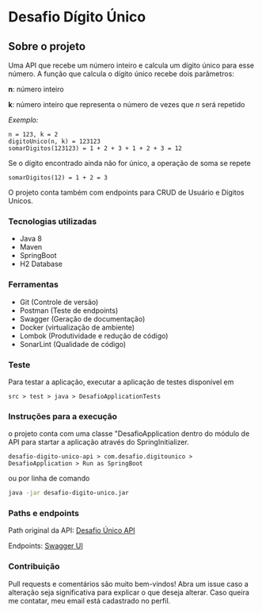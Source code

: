 # Desafio Dígito Único

## Sobre o projeto

Uma API que recebe um número inteiro e calcula um dígito único para esse número. A função que calcula o dígito único recebe dois parâmetros:

**n**: número inteiro

**k**: número inteiro que representa o número de vezes que *n* será repetido

*Exemplo:*

```
n = 123, k = 2
digitoUnico(n, k) = 123123
somarDigitos(123123) = 1 + 2 + 3 + 1 + 2 + 3 = 12
```

Se o dígito encontrado ainda não for único, a operação de soma se repete

```
somarDigitos(12) = 1 + 2 = 3
```

O projeto conta também com endpoints para CRUD de Usuário e Dígitos Unicos.

### Tecnologias utilizadas

- Java 8
- Maven
- SpringBoot
- H2 Database

### Ferramentas

- Git (Controle de versão)
- Postman (Teste de endpoints)
- Swagger (Geração de documentação)
- Docker (virtualização de ambiente)
- Lombok (Produtividade e redução de código)
- SonarLint (Qualidade de código)

### Teste

Para testar a aplicação, executar a aplicação de testes disponível em

```
src > test > java > DesafioApplicationTests
```

### Instruções para a execução

o projeto conta com uma classe "DesafioApplication dentro do módulo de API para startar a aplicação através do SpringInitializer.

```
desafio-digito-unico-api > com.desafio.digitounico > DesafioApplication > Run as SpringBoot
```
ou por linha de comando

```bash
java -jar desafio-digito-unico.jar
```

### Paths e endpoints

Path original da API:  [Desafio Único API](http://localhost:8080/api)

Endpoints: [Swagger UI](http://localhost:8080/api/swagger-ui.html)

### Contribuição

Pull requests e comentários são muito bem-vindos! Abra um issue caso a alteração seja significativa para explicar o que deseja alterar. Caso queira me contatar, meu email está cadastrado no perfil.